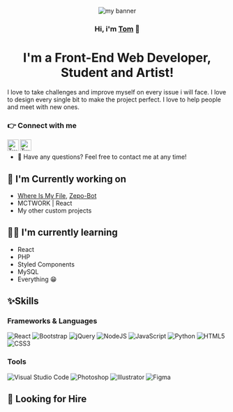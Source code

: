 <p align='center'>
<img  src='https://user-images.githubusercontent.com/72355018/130419781-28b2113b-2cb2-41bd-ae5a-35c86f60bc4e.png' alt='my banner'>
</p>

<h3 align='center'>
    Hi, i'm <a href="https://github.com/Amnestic">Tom</a> 👋
</h3>


<h1 align='center'>
 I'm a Front-End Web Developer, Student and Artist!
</h1>
I love to take challenges and improve myself on every issue i will face. I love to design every single bit to make the project perfect. I love to help people and meet with new ones.

### 👉 Connect with me
<a href="https://twitter.com/AmnesticR"><img align="left" alt="Twitter" width="26px" src="https://image.flaticon.com/icons/png/512/733/733579.png"/></a>
<a href="https://www.instagram.com/_tom.was.here_/"><img align="left" alt="Twitter" width="26px" src="https://image.flaticon.com/icons/png/512/2111/2111463.png"/></a><br>
- 💭 Have any questions? Feel free to contact me at any time!

## 🔨 I'm Currently working on

- [Where Is My File](https://github.com/Amnestic/WhereIsMyFile), [Zepo-Bot](https://github.com/Amnestic/Zepo)
- MCTWORK | React
- My other custom projects

## 👨‍🎓 I'm currently learning

- React
- PHP
- Styled Components 
- MySQL
- Everything 😁

## ✨Skills

### Frameworks & Languages

![React](https://img.shields.io/badge/react-%2320232a.svg?style=for-the-badge&logo=react&logoColor=%2361DAFB)
![Bootstrap](https://img.shields.io/badge/bootstrap-%23563D7C.svg?style=for-the-badge&logo=bootstrap&logoColor=white)
![jQuery](https://img.shields.io/badge/jquery-%230769AD.svg?style=for-the-badge&logo=jquery&logoColor=white)
![NodeJS](https://img.shields.io/badge/node.js-6DA55F?style=for-the-badge&logo=node.js&logoColor=white)
![JavaScript](https://img.shields.io/badge/javascript-%23323330.svg?style=for-the-badge&logo=javascript&logoColor=%23F7DF1E)
![Python](https://img.shields.io/badge/python-3670A0?style=for-the-badge&logo=python&logoColor=ffdd54)
![HTML5](https://img.shields.io/badge/html5-%23E34F26.svg?style=for-the-badge&logo=html5&logoColor=white)
![CSS3](https://img.shields.io/badge/css3-%231572B6.svg?style=for-the-badge&logo=css3&logoColor=white)<br>

### Tools

![Visual Studio Code](https://img.shields.io/badge/VisualStudioCode-0078d7.svg?style=for-the-badge&logo=visual-studio-code&logoColor=white)
![Photoshop](https://img.shields.io/badge/adobephotoshop-%2331A8FF.svg?style=for-the-badge&logo=adobephotoshop&logoColor=white)
![Illustrator](https://img.shields.io/badge/adobeillustrator-%23FF9A00.svg?style=for-the-badge&logo=adobeillustrator&logoColor=white)
![Figma](https://img.shields.io/badge/figma-%23F24E1E.svg?style=for-the-badge&logo=figma&logoColor=white)<br>

## 👜 Looking for Hire